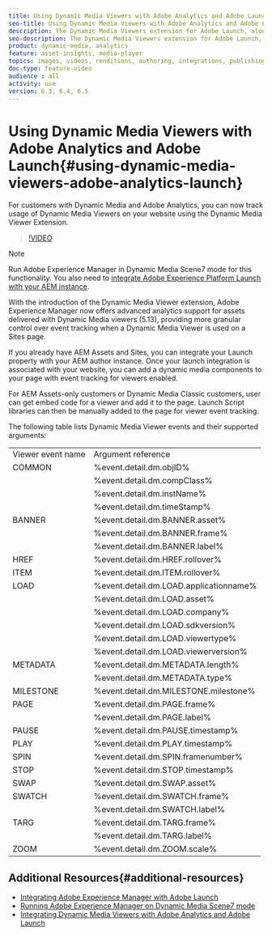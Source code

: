 ```yaml
---
title: Using Dynamic Media Viewers with Adobe Analytics and Adobe Launch
seo-title: Using Dynamic Media Viewers with Adobe Analytics and Adobe Launch
description: The Dynamic Media Viewers extension for Adobe Launch, along with the release of Dynamic Media Viewers 5.13, lets customers of Dynamic Media, Adobe Analytics, and Adobe Launch use events and data specific for the Dynamic Media Viewers in their Adobe Launch configuration.
seo-description: The Dynamic Media Viewers extension for Adobe Launch, along with the release of Dynamic Media Viewers 5.13, lets customers of Dynamic Media, Adobe Analytics, and Adobe Launch use events and data specific for the Dynamic Media Viewers in their Adobe Launch configuration. 
product: dynamic-media, analytics
feature: asset-insights, media-player
topics: images, videos, renditions, authoring, integrations, publishing 
doc-type: feature-video
audience : all
activity: use
version: 6.3, 6.4, 6.5
---
```


# Using Dynamic Media Viewers with Adobe Analytics and Adobe Launch{#using-dynamic-media-viewers-adobe-analytics-launch}

For customers with Dynamic Media and Adobe Analytics, you can now track usage of Dynamic Media Viewers on your website using the Dynamic Media Viewer Extension.

>[!VIDEO](https://video.tv.adobe.com/v/29308/?quality=12&learn=on)

>[!NOTE]
>
> Run Adobe Experience Manager in Dynamic Media Scene7 mode for this functionality. You also need to [integrate Adobe Experience Platform Launch with your AEM instance](https://docs.adobe.com/content/help/en/experience-manager-learn/sites/integrations/adobe-launch-integration-tutorial-understand.html).

With the introduction of the Dynamic Media Viewer extension, Adobe Experience Manager now offers advanced analytics support for assets delivered with Dynamic Media viewers (5.13), providing more granular control over event tracking when a Dynamic Media Viewer is used on a Sites page.

If you already have AEM Assets and Sites, you can integrate your Launch property with your AEM author instance. Once your launch integration is associated with your website, you can add a dynamic media components to your page with event tracking for viewers enabled.

For AEM Assets-only customers or Dynamic Media Classic customers, user can get embed code for a viewer and add it to the page. Launch Script libraries can then be manually added to the page for viewer event tracking.

The following table lists Dynamic Media Viewer events and their supported arguments:

<table>
   <tbody>
      <tr>
         <td>Viewer event name</td>
         <td>Argument reference</td>
      </tr>
      <tr>
         <td> COMMON </td>
         <td> %event.detail.dm.objID% </td>
      </tr>
      <tr>
         <td>&nbsp;</td>
         <td> %event.detail.dm.compClass% </td>
      </tr>
      <tr>
         <td>&nbsp;</td>
         <td> %event.detail.dm.instName% </td>
      </tr>
      <tr>
         <td>&nbsp;</td>
         <td> %event.detail.dm.timeStamp% </td>
      </tr>
      <tr>
         <td> BANNER <br></td>
         <td> %event.detail.dm.BANNER.asset% </td>
      </tr>
      <tr>
         <td>&nbsp;</td>
         <td> %event.detail.dm.BANNER.frame% </td>
      </tr>
      <tr>
         <td>&nbsp;</td>
         <td> %event.detail.dm.BANNER.label% </td>
      </tr>
      <tr>
         <td> HREF </td>
         <td> %event.detail.dm.HREF.rollover% </td>
      </tr>
      <tr>
         <td> ITEM </td>
         <td> %event.detail.dm.ITEM.rollover% </td>
      </tr>
      <tr>
         <td> LOAD </td>
         <td> %event.detail.dm.LOAD.applicationname% </td>
      </tr>
      <tr>
         <td><strong>&nbsp;</strong></td>
         <td> %event.detail.dm.LOAD.asset% </td>
      </tr>
      <tr>
         <td><strong>&nbsp;</strong></td>
         <td> %event.detail.dm.LOAD.company% </td>
      </tr>
      <tr>
         <td><strong>&nbsp;</strong></td>
         <td> %event.detail.dm.LOAD.sdkversion% </td>
      </tr>
      <tr>
         <td><strong>&nbsp;</strong></td>
         <td> %event.detail.dm.LOAD.viewertype% </td>
      </tr>
      <tr>
         <td><strong>&nbsp;</strong></td>
         <td> %event.detail.dm.LOAD.viewerversion% </td>
      </tr>
      <tr>
         <td> METADATA </td>
         <td> %event.detail.dm.METADATA.length% </td>
      </tr>
      <tr>
         <td>&nbsp;</td>
         <td> %event.detail.dm.METADATA.type% </td>
      </tr>
      <tr>
         <td> MILESTONE </td>
         <td> %event.detail.dm.MILESTONE.milestone% </td>
      </tr>
      <tr>
         <td> PAGE </td>
         <td> %event.detail.dm.PAGE.frame% </td>
      </tr>
      <tr>
         <td>&nbsp;</td>
         <td> %event.detail.dm.PAGE.label% </td>
      </tr>
      <tr>
         <td> PAUSE </td>
         <td> %event.detail.dm.PAUSE.timestamp% </td>
      </tr>
      <tr>
         <td> PLAY </td>
         <td> %event.detail.dm.PLAY.timestamp% </td>
      </tr>
      <tr>
         <td> SPIN </td>
         <td> %event.detail.dm.SPIN.framenumber% </td>
      </tr>
      <tr>
         <td> STOP </td>
         <td> %event.detail.dm.STOP.timestamp% </td>
      </tr>
      <tr>
         <td> SWAP </td>
         <td> %event.detail.dm.SWAP.asset% </td>
      </tr>
      <tr>
         <td> SWATCH </td>
         <td> %event.detail.dm.SWATCH.frame% </td>
      </tr>
      <tr>
         <td>&nbsp;</td>
         <td> %event.detail.dm.SWATCH.label% </td>
      </tr>
      <tr>
         <td> TARG </td>
         <td> %event.detail.dm.TARG.frame% </td>
      </tr>
      <tr>
         <td>&nbsp;</td>
         <td> %event.detail.dm.TARG.label% </td>
      </tr>
      <tr>
         <td> ZOOM </td>
         <td> %event.detail.dm.ZOOM.scale% </td>
      </tr>
   </tbody>
</table>

## Additional Resources{#additional-resources}

* [Integrating Adobe Experience Manager with Adobe Launch](https://docs.adobe.com/content/help/en/experience-manager-learn/sites/integrations/adobe-launch-integration-tutorial-understand.html)
* [Running Adobe Experience Manager on Dynamic Media Scene7 mode](https://helpx.adobe.com/experience-manager/6-5/assets/using/config-dms7.html)
* [Integrating Dynamic Media Viewers with Adobe Analytics and Adobe Launch](https://helpx.adobe.com/experience-manager/6-5/assets/using/launch.html)
